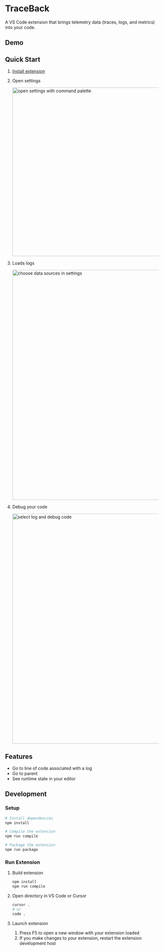 # TraceBack

A VS Code extension that brings telemetry data (traces, logs, and metrics) into your code.

## Demo

## Quick Start

1. [Install extension](https://marketplace.visualstudio.com/items/?itemName=hyperdrive-eng.traceback)

1. Open settings

   <img width="550" alt="open settings with command palette" src="https://github.com/user-attachments/assets/a25c776d-adc7-4f57-9f69-5c1ec2ff9cc0">

1. Loads logs

    <img width="750" alt="choose data sources in settings" src="https://github.com/user-attachments/assets/94e2e749-0f66-4b9d-8bc9-40f71795022d" />

1. Debug your code

    <img width="750" alt="select log and debug code" src="https://github.com/user-attachments/assets/9e5c942c-6d40-48ac-8d14-d94ac49c4f6c">


## Features

- Go to line of code associated with a log
- Go to parent
- See runtime state in your editor

## Development

### Setup

```sh
# Install dependencies
npm install

# Compile the extension
npm run compile

# Package the extension
npm run package
```

### Run Extension

1. Build extension

   ```sh
   npm install
   npm run compile
   ```

2. Open directory in VS Code or Cursor

   ```sh
   cursor .
   # or
   code .
   ```

3. Launch extension

   1. Press F5 to open a new window with your extension loaded
   2. If you make changes to your extension, restart the extension development host
